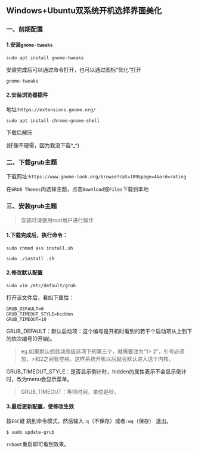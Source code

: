 ## Windows+Ubuntu双系统开机选择界面美化

### 一、前期配置

#### 1.安装`gnome-tweaks`

`sudo apt install gnome-tweaks`

安装完成后可以通过命令打开，也可以通过图标“优化”打开

`gnome-tweaks`

#### 2.安装浏览器插件

地址:`https://extensions.gnome.org/`

`sudo apt install chrome-gnome-shell`

下载后解压

(好像不硬需，因为我没下载^_^)

### 二、下载grub主题

下载网址:`https://www.gnome-look.org/browse?cat=109&page=4&ord=rating`

在`GRUB Themes`内选择主题，点击`Download`或`Files`下载到本地

### 三、安装grub主题

> 安装时请使用root用户进行操作

#### 1.下载完成后，执行命令：

`sudo chmod a+x install.sh`

`sudo ./install .sh`

#### 2.修改默认配置

`sudo vim /etc/default/grub`

打开该文件后，看如下属性：
```
GRUB_DEFAULT=0
GRUB_TIMEOUT_STYLE=hidden
GRUB_TIMEOUT=10
```
GRUB_DEFAULT：默认启动项：这个编号是开机时看到的若干个启动项从上到下的依次编号(0开始)。
> eg.如果默认想启动高级选项下的第三个，就需要改为“1> 2”，引号必须加，>和2之间有空格。这样系统开机以后就会默认进入这个内核。

 GRUB_TIMEOUT_STYLE：是否显示倒计时，hidden的属性表示不会显示倒计时，改为menu会显示菜单。
>GRUB_TIMEOUT：等待时间，单位是秒。

#### 3.最后更新配置，使修改生效

按`ESC`键 跳到命令模式，然后输入`:q`（不保存）或者`:wq`（保存） 退出。

`$ sudo update-grub`

`reboot`重启即可看到效果。